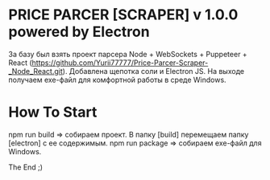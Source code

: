 # PRICE PARCER [SCRAPER] v 1.0.0 powered by Electron

За базу был взять проект парсера Node + WebSockets + Puppeteer + React (https://github.com/Yurii77777/Price-Parcer-Scraper-_Node_React.git).
Добавлена щепотка соли и Electron JS.
На выходе получаем exe-файл для комфортной работы в среде Windows.

# How To Start

npm run build => собираем проект.
В папку [build] перемещаем папку [electron] с ее содержимым.
npm run package => собираем exe-файл для Windows.

The End ;)
